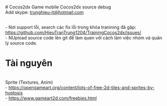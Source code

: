 </br># Cocos2dx
Game mobile Cocos2dx source debug 
</br>Add skype: trunghieu-it@hotmail.com 

</br> - Nơi support lỗi, search các fix lỗi trong khóa tranining đã gặp: https://github.com/HieuTranTrung1204/TrainingCocos2dx/issues/
</br> - NUpload source code lên git để làm quen với cách làm việc nhóm và quản lý source code.
</br><h1>Tài nguyên</h1>
</br> Sprite (Textures, Anim)
</br> - https://opengameart.org/content/lots-of-free-2d-tiles-and-sprites-by-hyptosis
</br> - https://www.gameart2d.com/freebies.html
